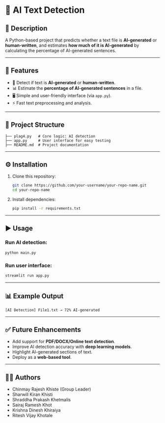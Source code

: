 # 🤖 AI Text Detection

## 📌 Description
A Python-based project that predicts whether a text file is **AI-generated** or **human-written**, and estimates **how much of it is AI-generated** by calculating the percentage of AI-generated sentences.

---

## 🚀 Features
- 📝 Detect if text is **AI-generated** or **human-written**.
- 📊 Estimate the **percentage of AI-generated sentences** in a file.
- 🖥️ Simple and user-friendly interface (via `app.py`).
- ⚡ Fast text preprocessing and analysis.

---

## 📂 Project Structure
```
├── plag4.py   # Core logic: AI detection
├── app.py     # User interface for easy testing
├── README.md  # Project documentation
```

---

## ⚙️ Installation
1. Clone this repository:
   ```bash
   git clone https://github.com/your-username/your-repo-name.git
   cd your-repo-name
   ```
2. Install dependencies:
   ```bash
   pip install -r requirements.txt
   ```

---

## ▶️ Usage
### Run AI detection:
```bash
python main.py
```

### Run user interface:
```bash
streamlit run app.py
```

---

## 📊 Example Output
```text
[AI Detection] File1.txt → 72% AI-generated
```

---

## ✅ Future Enhancements
- Add support for **PDF/DOCX/Online text detection**.
- Improve AI detection accuracy with **deep learning models**.
- Highlight AI-generated sections of text.
- Deploy as a **web-based tool**.

---

## 👨‍💻 Authors
- Chinmay Rajesh Khiste (Group Leader)
- Sharwill Kiran Khisti
- Shraddha Prakash Khetmalis
- Sairaj Ramesh Khot
- Krishna Dinesh Khiraiya
- Ritesh Vijay Khotale
